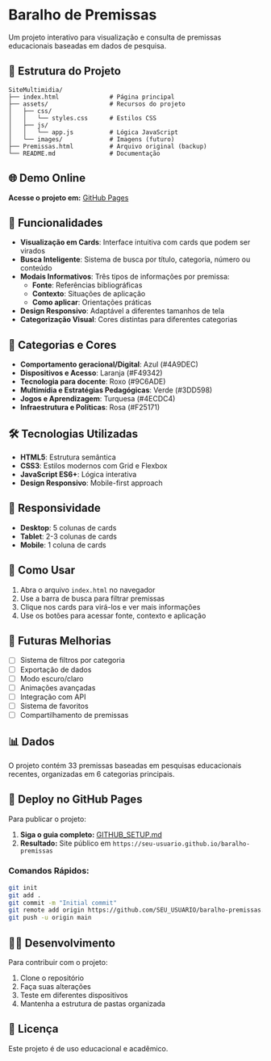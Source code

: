 # Baralho de Premissas

Um projeto interativo para visualização e consulta de premissas educacionais baseadas em dados de pesquisa.

## 📁 Estrutura do Projeto

```
SiteMultimidia/
├── index.html              # Página principal
├── assets/                 # Recursos do projeto
│   ├── css/
│   │   └── styles.css      # Estilos CSS
│   ├── js/
│   │   └── app.js          # Lógica JavaScript
│   └── images/             # Imagens (futuro)
├── Premissas.html          # Arquivo original (backup)
└── README.md               # Documentação
```

## 🌐 Demo Online

**Acesse o projeto em:** [GitHub Pages](https://seu-usuario.github.io/baralho-premissas)

## 🚀 Funcionalidades

- **Visualização em Cards**: Interface intuitiva com cards que podem ser virados
- **Busca Inteligente**: Sistema de busca por título, categoria, número ou conteúdo
- **Modais Informativos**: Três tipos de informações por premissa:
  - **Fonte**: Referências bibliográficas
  - **Contexto**: Situações de aplicação
  - **Como aplicar**: Orientações práticas
- **Design Responsivo**: Adaptável a diferentes tamanhos de tela
- **Categorização Visual**: Cores distintas para diferentes categorias

## 🎨 Categorias e Cores

- **Comportamento geracional/Digital**: Azul (#4A9DEC)
- **Dispositivos e Acesso**: Laranja (#F49342)
- **Tecnologia para docente**: Roxo (#9C6ADE)
- **Multimídia e Estratégias Pedagógicas**: Verde (#3DD598)
- **Jogos e Aprendizagem**: Turquesa (#4ECDC4)
- **Infraestrutura e Políticas**: Rosa (#F25171)

## 🛠️ Tecnologias Utilizadas

- **HTML5**: Estrutura semântica
- **CSS3**: Estilos modernos com Grid e Flexbox
- **JavaScript ES6+**: Lógica interativa
- **Design Responsivo**: Mobile-first approach

## 📱 Responsividade

- **Desktop**: 5 colunas de cards
- **Tablet**: 2-3 colunas de cards
- **Mobile**: 1 coluna de cards

## 🔧 Como Usar

1. Abra o arquivo `index.html` no navegador
2. Use a barra de busca para filtrar premissas
3. Clique nos cards para virá-los e ver mais informações
4. Use os botões para acessar fonte, contexto e aplicação

## 🚀 Futuras Melhorias

- [ ] Sistema de filtros por categoria
- [ ] Exportação de dados
- [ ] Modo escuro/claro
- [ ] Animações avançadas
- [ ] Integração com API
- [ ] Sistema de favoritos
- [ ] Compartilhamento de premissas

## 📊 Dados

O projeto contém 33 premissas baseadas em pesquisas educacionais recentes, organizadas em 6 categorias principais.

## 🚀 Deploy no GitHub Pages

Para publicar o projeto:

1. **Siga o guia completo:** [GITHUB_SETUP.md](./GITHUB_SETUP.md)
2. **Resultado:** Site público em `https://seu-usuario.github.io/baralho-premissas`

### Comandos Rápidos:
```bash
git init
git add .
git commit -m "Initial commit"
git remote add origin https://github.com/SEU_USUARIO/baralho-premissas.git
git push -u origin main
```

## 👨‍💻 Desenvolvimento

Para contribuir com o projeto:

1. Clone o repositório
2. Faça suas alterações
3. Teste em diferentes dispositivos
4. Mantenha a estrutura de pastas organizada

## 📄 Licença

Este projeto é de uso educacional e acadêmico.
